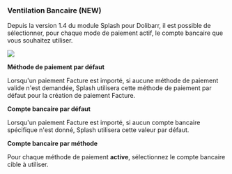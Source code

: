 ### Ventilation Bancaire (NEW)

Depuis la version 1.4 du module Splash pour Dolibarr, il est possible de sélectionner, pour chaque mode de paiement actif, le compte bancaire que vous souhaitez utiliser. 

![](https://splashsync.github.io/Dolibarr/img/screenshot_7.png)

**Méthode de paiement par défaut**

Lorsqu'un paiement Facture est importé, si aucune méthode de paiement valide n'est demandée, Splash utilisera cette méthode de paiement par défaut pour la création de paiement Facture.

**Compte bancaire par défaut**

Lorsqu'un paiement Facture est importé, si aucun compte bancaire spécifique n'est donné, Splash utilisera cette valeur par défaut.

**Compte bancaire par méthode**

Pour chaque méthode de paiement **active**, sélectionnez le compte bancaire cible à utiliser.
